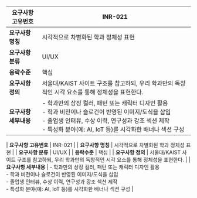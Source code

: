 | **요구사항 고유번호** | INR-021 |
|----------------------|---------|
| **요구사항 명칭**     | 시각적으로 차별화된 학과 정체성 표현 |
| **요구사항 분류**     | UI/UX |
| **응락수준**         | 핵심 |
| **요구사항 정의**     | 서울대/KAIST 사이트 구조를 참고하되, 우리 학과만의 독창적인 시각 요소를 통해 정체성을 표현한다. |
| **요구사항 세부내용** | - 학과만의 상징 컬러, 패턴 또는 캐릭터 디자인 활용<br> - 학과 비전이나 슬로건이 반영된 이미지/도식을 삽입<br> - 졸업생 인터뷰, 수상 이력, 연구성과 강조 섹션 제작<br> - 특성화 분야(예: AI, IoT 등)를 시각화한 배너나 섹션 구성 |


| **요구사항 고유번호** | INR-021 |
| **요구사항 명칭**     | 시각적으로 차별화된 학과 정체성 표현 |
| **요구사항 분류**     | UI/UX |
| **응락수준**         | 핵심 |
| **요구사항 정의**     | 서울대/KAIST 사이트 구조를 참고하되, 우리 학과만의 독창적인 시각 요소를 통해 정체성을 표현한다. |
| **요구사항 세부내용** | - 학과만의 상징 컬러, 패턴 또는 캐릭터 디자인 활용<br> - 학과 비전이나 슬로건이 반영된 이미지/도식을 삽입<br> - 졸업생 인터뷰, 수상 이력, 연구성과 강조 섹션 제작<br> - 특성화 분야(예: AI, IoT 등)를 시각화한 배너나 섹션 구성 |
